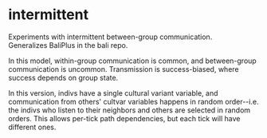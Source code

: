 # intermittent
Experiments with intermittent between-group communication.  
Generalizes BaliPlus in the bali repo.  

In this model, within-group communication is common, and between-group
communication is uncommon.  Transmission is success-biased, where
success depends on group state.

In this version, indivs have a single cultural variant variable, and
communication from others' cultvar variables happens in random
order--i.e. the indivs who listen to their neighbors and others are
selected in random orders.  This allows per-tick path dependencies,
but each tick will have different ones.
